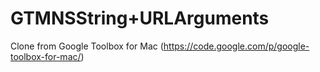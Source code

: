 GTMNSString+URLArguments
========================

Clone from Google Toolbox for Mac (https://code.google.com/p/google-toolbox-for-mac/)
